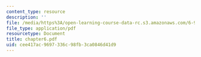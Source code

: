 ```yaml
---
content_type: resource
description: ''
file: /media/https%3A/open-learning-course-data-rc.s3.amazonaws.com/6-901-inventions-and-patents-fall-2005/cee417ac9697336c98fb3ca0846d41d9_chapter6.pdf
file_type: application/pdf
resourcetype: Document
title: chapter6.pdf
uid: cee417ac-9697-336c-98fb-3ca0846d41d9
---
```

